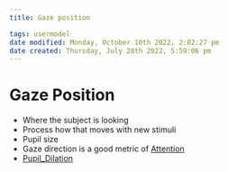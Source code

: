 ```yaml
---
title: Gaze position

tags: usermodel 
date modified: Monday, October 10th 2022, 2:02:27 pm
date created: Thursday, July 28th 2022, 5:59:06 pm
---
```


# Gaze Position
- Where the subject is looking
- Process how that moves with new stimuli
- Pupil size
- Gaze direction is a good metric of [Attention](Attention.md)
- [Pupil_Dilation](Pupil_Dilation.md)

